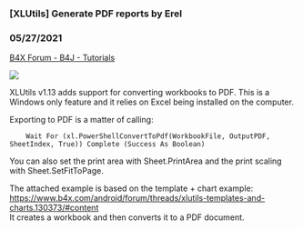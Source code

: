 ### [XLUtils] Generate PDF reports by Erel
### 05/27/2021
[B4X Forum - B4J - Tutorials](https://www.b4x.com/android/forum/threads/131119/)

![](https://www.b4x.com/android/forum/attachments/114085)  
  
XLUtils v1.13 adds support for converting workbooks to PDF. This is a Windows only feature and it relies on Excel being installed on the computer.  
  
Exporting to PDF is a matter of calling:  

```B4X
    Wait For (xl.PowerShellConvertToPdf(WorkbookFile, OutputPDF, SheetIndex, True)) Complete (Success As Boolean)
```

  
You can also set the print area with Sheet.PrintArea and the print scaling with Sheet.SetFitToPage.  
  
The attached example is based on the template + chart example: <https://www.b4x.com/android/forum/threads/xlutils-templates-and-charts.130373/#content>  
It creates a workbook and then converts it to a PDF document.